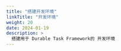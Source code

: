 ```yaml
---
title: "搭建开发环境"
linkTitle: "开发环境"
weight: 20
date: 2024-01-19
description: >
  搭建用于 Durable Task Framework的 开发环境
---
```


